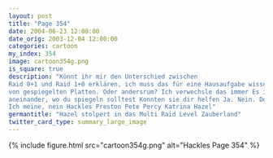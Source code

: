 ```yaml
---
layout: post
title: "Page 354"
date: 2004-06-23 12:00:00
date_orig: 2003-12-04 12:00:00
categories: cartoon
my_index: 354
image: cartoon354g.png
is_square: true
description: "Könnt ihr mir den Unterschied zwischen
Raid 0+1 und Raid 1+0 erklären, ich muss das für eine Hausaufgabe wissen Kein Problem Quork Also, ein Raid 0+1 ist ein aneinander gehangene Menge
von gespiegelten Platten. Oder andersrum? Ich verwechsle das immer Es ist besser zuerst zu spiegeln denk ich Quork, Quork Oh, aber ist Raid 10 nicht das gleiche wie Raid 0+1 Nein, es ist ein 1+0, äh Nein, du hängst 
aneinander, wo du spiegeln solltest Konnten sie dir helfen Ja. Nein. Doch.
Ich meine, nein Hackles Preston Pete Percy Katrina Hazel"
germantitle: "Hazel stolpert in das Multi Raid Level Zauberland"
twitter_card_type: summary_large_image
---
```


{% include figure.html src="cartoon354g.png" alt="Hackles Page 354"  %}
